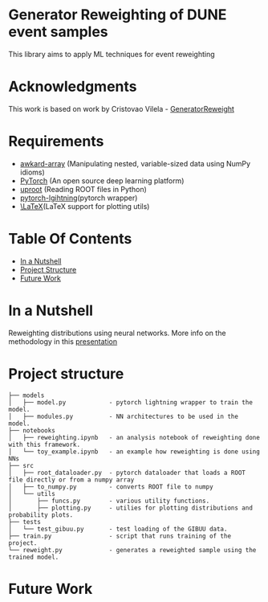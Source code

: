 # Generator Reweighting of DUNE event samples
This library aims to apply ML techniques for event reweighting

<!-- **So, here’s a simple pytorch template that help you get into your main project faster and just focus on your core (Model Architecture, Training Flow, etc)** -->


# Acknowledgments
This work is based on work by Cristovao Vilela - [GeneratorReweight](https://github.com/cvilelahep/GeneratorReweight/)

# Requirements
- [awkard-array](https://github.com/scikit-hep/awkward) (Manipulating nested, variable-sized data using NumPy idioms)
- [PyTorch](https://pytorch.org/) (An open source deep learning platform) 
- [uproot](https://uproot.readthedocs.io/en/latest/) (Reading ROOT files in Python)
- [pytorch-lgihtning](https://www.pytorchlightning.ai/)(pytorch wrapper)
- [\LaTeX](https://pypi.org/project/latex/)(LaTeX support for plotting utils)

# Table Of Contents
-  [In a Nutshell](#in-a-nutshell)
-  [Project Structure](#project-structure)
-  [Future Work](#future-work)

# In a Nutshell   
Reweighting distributions using neural networks. More info on the methodology in this [presentation](https://indico.fnal.gov/event/47708/contributions/208129/attachments/139833/175623/cv_generatorrw_20210208.pdf)


# Project structure


```
├── models
│   ├── model.py            - pytorch lightning wrapper to train the model.
│   ├── modules.py          - NN architectures to be used in the model. 
├── notebooks
│   ├── reweighting.ipynb   - an analysis notebook of reweighting done with this framework.
│   └── toy_example.ipynb   - an example how reweighting is done using NNs
├── src
│   ├── root_dataloader.py  - pytorch dataloader that loads a ROOT file directly or from a numpy array
│   ├── to_numpy.py         - converts ROOT file to numpy
│   └── utils
│       ├── funcs.py        - various utility functions. 
│       ├── plotting.py     - utilies for plotting distributions and probability plots.
├── tests
│   └── test_gibuu.py       - test loading of the GIBUU data.
├── train.py                - script that runs training of the project.
└── reweight.py             - generates a reweighted sample using the trained model.
```
# Future Work


